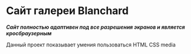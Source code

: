 # Сайт галереи Blanchard

***Сайт полностью адаптивен под все разрешения экранов и является кросбраузерным***

Данный проект показывает умения пользоваться 
HTML CSS media
